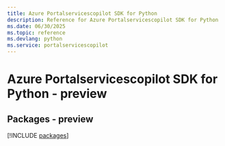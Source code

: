 ```yaml
---
title: Azure Portalservicescopilot SDK for Python
description: Reference for Azure Portalservicescopilot SDK for Python
ms.date: 06/30/2025
ms.topic: reference
ms.devlang: python
ms.service: portalservicescopilot
---
```

# Azure Portalservicescopilot SDK for Python - preview
## Packages - preview
[!INCLUDE [packages](portalservicescopilot-index.md)]